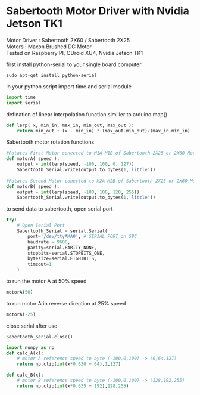 # Sabertooth Motor Driver with Nvidia Jetson TK1
Motor Driver : Sabertooth 2X60 / Sabertooth 2X25 <br>
Motors : Maxon Brushed DC Motor <br>
Tested on Raspberry PI, ODroid XU4, Nvidia Jetson TK1

first install python-serial to your single board computer
```
sudo apt-get install python-serial
```
in your python script import time and serial module

``` python
import time
import serial
``` 
defination of linear interpolation function similler to arduino map()

``` python
def lerp( x, min_in, max_in, min_out, max_out ):
	return min_out + (x - min_in) * (max_out-min_out)/(max_in-min_in)
``` 
Sabertooth motor rotation functions

``` python
#Rotates First Motor conected to M1A M1B of Sabertooth 2X25 or 2X60 Motor Driver
def motorA( speed ):
	output = int(lerp(speed, -100, 100, 0, 127))
	Sabertooth_Serial.write(output.to_bytes(1,'little'))
	
#Rotates Second Motor conected to M2A M2B of Sabertooth 2X25 or 2X60 Motor Driver
def motorB( speed ):
	output = int(lerp(speed, -100, 100, 128, 255))
	Sabertooth_Serial.write(output.to_bytes(1,'little'))
``` 
to send data to sabertooth, open serial port

``` python
try:
	# Open Serial Port
	Sabertooth_Serial = serial.Serial(
		port='/dev/ttyAMA0', # SERIAL PORT on SBC 
		baudrate = 9600,
		parity=serial.PARITY_NONE,
		stopbits=serial.STOPBITS_ONE,
		bytesize=serial.EIGHTBITS,
		timeout=1
	)
  ``` 
to run the motor A at 50% speed
``` python
motorA(50)
``` 
to run motor A in reverse direction at 25% speed
``` python
motorA(-25)
``` 
close serial after use
``` python
Sabertooth_Serial.close() 
```


``` python
import numpy as np
def calc_A(x):
    # motor A reference speed to byte (-100,0,100) -> (0,64,127) 
    return np.clip(int(x*0.630 + 64),1,127)

def calc_B(x):
    # motor B reference speed to byte (-100,0,100) -> (128,192,255)
    return np.clip(int(x*0.635 + 192),128,255)
```
